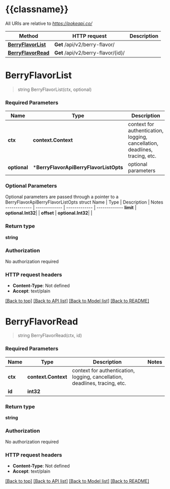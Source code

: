 # {{classname}}

All URIs are relative to *https://pokeapi.co/*

Method | HTTP request | Description
------------- | ------------- | -------------
[**BerryFlavorList**](BerryFlavorApi.md#BerryFlavorList) | **Get** /api/v2/berry-flavor/ | 
[**BerryFlavorRead**](BerryFlavorApi.md#BerryFlavorRead) | **Get** /api/v2/berry-flavor/{id}/ | 

# **BerryFlavorList**
> string BerryFlavorList(ctx, optional)


### Required Parameters

Name | Type | Description  | Notes
------------- | ------------- | ------------- | -------------
 **ctx** | **context.Context** | context for authentication, logging, cancellation, deadlines, tracing, etc.
 **optional** | ***BerryFlavorApiBerryFlavorListOpts** | optional parameters | nil if no parameters

### Optional Parameters
Optional parameters are passed through a pointer to a BerryFlavorApiBerryFlavorListOpts struct
Name | Type | Description  | Notes
------------- | ------------- | ------------- | -------------
 **limit** | **optional.Int32**|  | 
 **offset** | **optional.Int32**|  | 

### Return type

**string**

### Authorization

No authorization required

### HTTP request headers

 - **Content-Type**: Not defined
 - **Accept**: text/plain

[[Back to top]](#) [[Back to API list]](../README.md#documentation-for-api-endpoints) [[Back to Model list]](../README.md#documentation-for-models) [[Back to README]](../README.md)

# **BerryFlavorRead**
> string BerryFlavorRead(ctx, id)


### Required Parameters

Name | Type | Description  | Notes
------------- | ------------- | ------------- | -------------
 **ctx** | **context.Context** | context for authentication, logging, cancellation, deadlines, tracing, etc.
  **id** | **int32**|  | 

### Return type

**string**

### Authorization

No authorization required

### HTTP request headers

 - **Content-Type**: Not defined
 - **Accept**: text/plain

[[Back to top]](#) [[Back to API list]](../README.md#documentation-for-api-endpoints) [[Back to Model list]](../README.md#documentation-for-models) [[Back to README]](../README.md)

